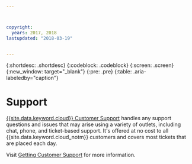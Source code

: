 ```yaml
---



copyright:
  years: 2017, 2018
lastupdated: "2018-03-19"


---
```


{:shortdesc: .shortdesc}
{:codeblock: .codeblock}
{:screen: .screen}
{:new_window: target="_blank"}
{:pre: .pre}
{:table: .aria-labeledby="caption"}

# Support

[{{site.data.keyword.cloud}} Customer Support](https://console.bluemix.net/docs/get-support/howtogetsupport.html#getting-customer-support) handles any support questions and issues that may arise using a variety of outlets, including chat, phone, and ticket-based support. It's offered at no cost to all {{site.data.keyword.cloud_notm}} customers and covers most tickets that are placed each day.

Visit [Getting Customer Support](https://console.bluemix.net/docs/get-support/howtogetsupport.html#getting-customer-support) for more information.
